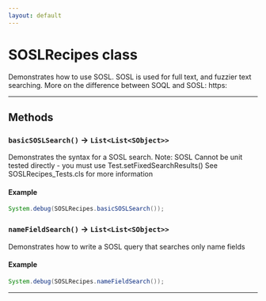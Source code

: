```yaml
---
layout: default
---
```

# SOSLRecipes class

Demonstrates how to use SOSL. SOSL is used for full text, and fuzzier text searching. More on the difference between SOQL and SOSL: https:

---
## Methods
### `basicSOSLSearch()` → `List<List<SObject>>`

Demonstrates the syntax for a SOSL search. Note: SOSL Cannot be unit tested directly - you must use Test.setFixedSearchResults() See SOSLRecipes_Tests.cls for more information

#### Example
```java
System.debug(SOSLRecipes.basicSOSLSearch());
```

### `nameFieldSearch()` → `List<List<SObject>>`

Demonstrates how to write a SOSL query that searches only name fields

#### Example
```java
System.debug(SOSLRecipes.nameFieldSearch());
```

---
